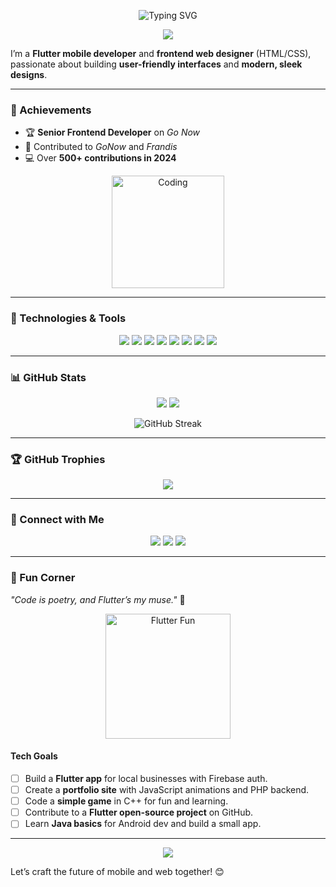 <p align="center">
  <img src="https://readme-typing-svg.herokuapp.com?font=Fira+Code&size=30&pause=1000&color=00FFFF¢er=true&vCenter=true&width=450&lines=Hi!+I’m+Damilare+Ade!;Flutter+Dev+%26+Web+Designer" alt="Typing SVG" />
</p>

<p align="center">
  <img src="https://capsule-render.vercel.app/api?type=waving&color=gradient&height=180§ion=header&text=Welcome!&fontSize=40&animation=fadeIn" />
</p>

I’m a **Flutter mobile developer** and **frontend web designer** (HTML/CSS), passionate about building **user-friendly interfaces** and **modern, sleek designs**.

---

### 🌟 Achievements
- 🏆 **Senior Frontend Developer** on *Go Now*
- 🚀 Contributed to *GoNow* and *Frandis*
- 💻 Over **500+ contributions in 2024**

<p align="center">
  <img src="https://media.giphy.com/media/26tPplGWjN0xLybiU/giphy.gif" width="180" alt="Coding" />
</p>

---

### 🔧 Technologies & Tools
<p align="center">
  <img src="https://img.shields.io/badge/Flutter-02569B?style=for-the-badge&logo=flutter&logoColor=white&labelColor=02569B" /> 
  <img src="https://img.shields.io/badge/Firebase-FFCA28?style=for-the-badge&logo=firebase&logoColor=white&labelColor=FFCA28" /> 
  <img src="https://img.shields.io/badge/HTML5-E34F26?style=for-the-badge&logo=html5&logoColor=white&labelColor=E34F26" /> 
  <img src="https://img.shields.io/badge/CSS3-1572B6?style=for-the-badge&logo=css3&logoColor=white&labelColor=1572B6" />
  <img src="https://img.shields.io/badge/Java-007396?style=for-the-badge&logo=java&logoColor=white&labelColor=007396" />
  <img src="https://img.shields.io/badge/C++-00599C?style=for-the-badge&logo=c%2B%2B&logoColor=white&labelColor=00599C" />
  <img src="https://img.shields.io/badge/JavaScript-F7DF1E?style=for-the-badge&logo=javascript&logoColor=black&labelColor=F7DF1E" />
  <img src="https://img.shields.io/badge/PHP-777BB4?style=for-the-badge&logo=php&logoColor=white&labelColor=777BB4" />
</p>

---

### 📊 GitHub Stats
<p align="center">
  <img src="https://github-readme-stats.vercel.app/api?username=DamilareAde&show_icons=true&theme=radical&hide_border=true&include_all_commits=true&ring_color=00FFFF" />
  <img src="https://github-readme-stats.vercel.app/api/top-langs/?username=DamilareAde&layout=compact&theme=radical&hide_border=true" />
</p>
<p align="center">
  <img src="https://github-readme-streak-stats.herokuapp.com?user=DamilareAde&theme=radical&hide_border=true&background=transparent&date_format=M%20j%5B,%20Y%5D" alt="GitHub Streak" />
</p>

---

### 🏆 GitHub Trophies
<p align="center">
  <img src="https://github-profile-trophy.vercel.app/?username=DamilareAde&theme=juicyfresh&no-frame=true&margin-w=15&column=6" />
</p>

---

### 🔗 Connect with Me
<p align="center">
  <a href="https://www.linkedin.com/in/your-profile"><img src="https://img.shields.io/badge/LinkedIn-0077B5?style=for-the-badge&logo=linkedin&logoColor=white" /></a>
  <a href="https://your-portfolio.com"><img src="https://img.shields.io/badge/Portfolio-FF5733?style=for-the-badge&logo=web&logoColor=white" /></a>
  <a href="https://x.com/your-username"><img src="https://img.shields.io/badge/X-000000?style=for-the-badge&logo=x&logoColor=white" /></a>
</p>

---

### 🎨 Fun Corner
*"Code is poetry, and Flutter’s my muse."* 🚀  
<p align="center">
  <img src="https://media.giphy.com/media/3o7TKUM3IgJBX2as9O/giphy.gif" width="200" alt="Flutter Fun" />
</p>

#### Tech Goals
- [ ] Build a **Flutter app** for local businesses with Firebase auth.
- [ ] Create a **portfolio site** with JavaScript animations and PHP backend.
- [ ] Code a **simple game** in C++ for fun and learning.
- [ ] Contribute to a **Flutter open-source project** on GitHub.
- [ ] Learn **Java basics** for Android dev and build a small app.

---

<p align="center">
  <img src="https://capsule-render.vercel.app/api?type=waving&color=gradient&height=120§ion=footer&text=Thanks+for+Visiting!&fontSize=30&animation=fadeIn" />
</p>

Let’s craft the future of mobile and web together! 😊
